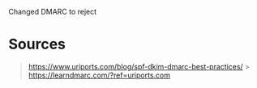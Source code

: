 Changed DMARC to reject

# Sources

> https://www.uriports.com/blog/spf-dkim-dmarc-best-practices/ > https://learndmarc.com/?ref=uriports.com
